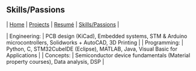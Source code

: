 ## Skills/Passions

| [Home](index.md) | [Projects](projects.md) | [Resumé](resume.md) | [Skills/Passions](skills.md) |

| Engineering: | PCB design (KiCad), Embedded systems, STM & Arduino microcontrollers, Solidworks + AutoCAD, 3D Printing |
| Programming: | Python, C, STM32CubeIDE (Eclipse), MATLAB, Java, Visual Basic for Applications |
| Concepts: | Semiconductor device fundamentals (Material property courses), Data analysis, DSP |